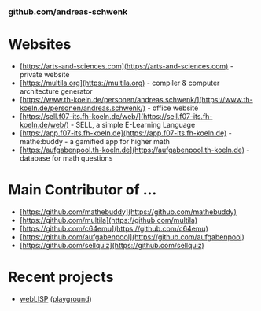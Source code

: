 ### github.com/andreas-schwenk

# Websites

- [https://arts-and-sciences.com](https://arts-and-sciences.com) - private website
- [https://multila.org](https://multila.org) - compiler & computer architecture generator
- [https://www.th-koeln.de/personen/andreas.schwenk/](https://www.th-koeln.de/personen/andreas.schwenk/) - office website
- [https://sell.f07-its.fh-koeln.de/web/](https://sell.f07-its.fh-koeln.de/web/) - SELL, a simple E-Learning Language
- [https://app.f07-its.fh-koeln.de](https://app.f07-its.fh-koeln.de) - mathe:buddy - a gamified app for higher math
- [https://aufgabenpool.th-koeln.de](https://aufgabenpool.th-koeln.de) - database for math questions

# Main Contributor of ...

- [https://github.com/mathebuddy](https://github.com/mathebuddy)
- [https://github.com/multila](https://github.com/multila)
- [https://github.com/c64emu](https://github.com/c64emu)
- [https://github.com/aufgabenpool](https://github.com/aufgabenpool)
- [https://github.com/sellquiz](https://github.com/sellquiz)

# Recent projects

- [webLISP](https://github.com/andreas-schwenk/weblisp) ([playground](https://andreas-schwenk.github.io/weblisp/))
